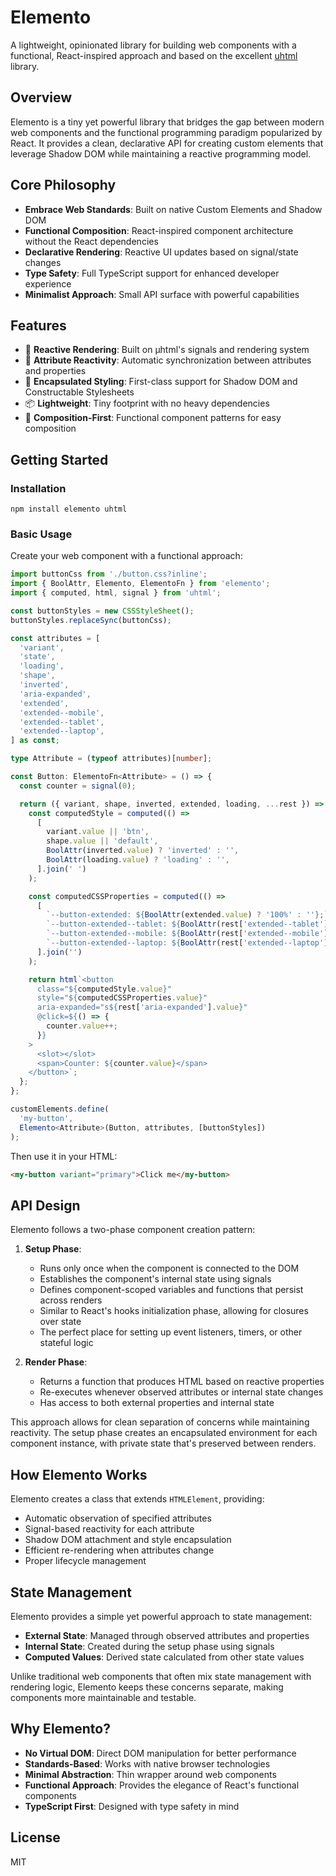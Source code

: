 # Elemento

A lightweight, opinionated library for building web components with a functional, React-inspired approach and based on the excellent [uhtml](
  https://github.com/WebReflection/uhtml
) library.

## Overview

Elemento is a tiny yet powerful library that bridges the gap between modern web components and the functional programming paradigm popularized by React. It provides a clean, declarative API for creating custom elements that leverage Shadow DOM while maintaining a reactive programming model.

## Core Philosophy

- **Embrace Web Standards**: Built on native Custom Elements and Shadow DOM
- **Functional Composition**: React-inspired component architecture without the React dependencies
- **Declarative Rendering**: Reactive UI updates based on signal/state changes
- **Type Safety**: Full TypeScript support for enhanced developer experience
- **Minimalist Approach**: Small API surface with powerful capabilities

## Features

- 🔄 **Reactive Rendering**: Built on µhtml's signals and rendering system
- 🎯 **Attribute Reactivity**: Automatic synchronization between attributes and properties
- 🎨 **Encapsulated Styling**: First-class support for Shadow DOM and Constructable Stylesheets
- 📦 **Lightweight**: Tiny footprint with no heavy dependencies
- 🧩 **Composition-First**: Functional component patterns for easy composition

## Getting Started

### Installation

```shell script
npm install elemento uhtml
```


### Basic Usage

Create your web component with a functional approach:

```typescript
import buttonCss from './button.css?inline';
import { BoolAttr, Elemento, ElementoFn } from 'elemento';
import { computed, html, signal } from 'uhtml';

const buttonStyles = new CSSStyleSheet();
buttonStyles.replaceSync(buttonCss);

const attributes = [
  'variant',
  'state',
  'loading',
  'shape',
  'inverted',
  'aria-expanded',
  'extended',
  'extended--mobile',
  'extended--tablet',
  'extended--laptop',
] as const;

type Attribute = (typeof attributes)[number];

const Button: ElementoFn<Attribute> = () => {
  const counter = signal(0);

  return ({ variant, shape, inverted, extended, loading, ...rest }) => {
    const computedStyle = computed(() =>
      [
        variant.value || 'btn',
        shape.value || 'default',
        BoolAttr(inverted.value) ? 'inverted' : '',
        BoolAttr(loading.value) ? 'loading' : '',
      ].join(' ')
    );

    const computedCSSProperties = computed(() =>
      [
        `--button-extended: ${BoolAttr(extended.value) ? '100%' : ''};`,
        `--button-extended--tablet: ${BoolAttr(rest['extended--tablet'].value) ? '100%' : ''};`,
        `--button-extended--mobile: ${BoolAttr(rest['extended--mobile'].value) ? '100%' : ''};`,
        `--button-extended--laptop: ${BoolAttr(rest['extended--laptop'].value) ? '100%' : ''};`,
      ].join('')
    );

    return html`<button
      class="${computedStyle.value}"
      style="${computedCSSProperties.value}"
      aria-expanded="s${rest['aria-expanded'].value}"
      @click=${() => {
        counter.value++;
      }}
    >
      <slot></slot>
      <span>Counter: ${counter.value}</span>
    </button>`;
  };
};

customElements.define(
  'my-button',
  Elemento<Attribute>(Button, attributes, [buttonStyles])
);
```


Then use it in your HTML:

```html
<my-button variant="primary">Click me</my-button>
```


## API Design

Elemento follows a two-phase component creation pattern:

1. **Setup Phase**:
    - Runs only once when the component is connected to the DOM
    - Establishes the component's internal state using signals
    - Defines component-scoped variables and functions that persist across renders
    - Similar to React's hooks initialization phase, allowing for closures over state
    - The perfect place for setting up event listeners, timers, or other stateful logic

2. **Render Phase**:
    - Returns a function that produces HTML based on reactive properties
    - Re-executes whenever observed attributes or internal state changes
    - Has access to both external properties and internal state

This approach allows for clean separation of concerns while maintaining reactivity. The setup phase creates an encapsulated environment for each component instance, with private state that's preserved between renders.

## How Elemento Works

Elemento creates a class that extends `HTMLElement`, providing:

- Automatic observation of specified attributes
- Signal-based reactivity for each attribute
- Shadow DOM attachment and style encapsulation
- Efficient re-rendering when attributes change
- Proper lifecycle management

## State Management

Elemento provides a simple yet powerful approach to state management:

- **External State**: Managed through observed attributes and properties
- **Internal State**: Created during the setup phase using signals
- **Computed Values**: Derived state calculated from other state values

Unlike traditional web components that often mix state management with rendering logic, Elemento keeps these concerns separate, making components more maintainable and testable.

## Why Elemento?

- **No Virtual DOM**: Direct DOM manipulation for better performance
- **Standards-Based**: Works with native browser technologies
- **Minimal Abstraction**: Thin wrapper around web components
- **Functional Approach**: Provides the elegance of React's functional components
- **TypeScript First**: Designed with type safety in mind

## License

MIT